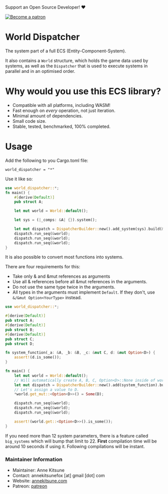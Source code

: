 Support an Open Source Developer! :hearts:  

[![Become a patron](https://c5.patreon.com/external/logo/become_a_patron_button.png)](https://www.patreon.com/annekitsune)

# World Dispatcher
The system part of a full ECS (Entity-Component-System).

It also contains a `World` structure, which holds the game data used by systems,
as well as the `Dispatcher` that is used to execute systems in parallel and in 
an optimised order.

# Why would you use this ECS library?

* Compatible with all platforms, including WASM!
* Fast enough on *every* operation, not just iteration.
* Minimal amount of dependencies.
* Small code size.
* Stable, tested, benchmarked, 100% completed.

# Usage
Add the following to you Cargo.toml file:
```
world_dispatcher = "*"
```

Use it like so:
```rust
use world_dispatcher::*;
fn main() {
    #[derive(Default)]
    pub struct A;

    let mut world = World::default();

    let sys = (|_comps: &A| {}).system();

    let mut dispatch = DispatcherBuilder::new().add_system(sys).build(&mut world);
    dispatch.run_seq(&world);
    dispatch.run_seq(&world);
    dispatch.run_seq(&world);
}
```

It is also possible to convert most functions into systems.

There are four requirements for this:
- Take only & and &mut references as arguments
- Use all & references before all &mut references in the arguments.
- Do not use the same type twice in the arguments.
- All types in the arguments must implement `Default`. If they don't, use
`&/&mut Option<YourType>` instead.
```rust
use world_dispatcher::*;

#[derive(Default)]
pub struct A;
#[derive(Default)]
pub struct B;
#[derive(Default)]
pub struct C;
pub struct D;

fn system_function(_a: &A, _b: &B, _c: &mut C, d: &mut Option<D>) {
    assert!(d.is_some());
}

fn main() {
    let mut world = World::default();
    // Will automatically create A, B, C, Option<D>::None inside of world.
    let mut dispatch = DispatcherBuilder::new().add(system_function).build(&mut world);
    // Let's assign a value to D.
    *world.get_mut::<Option<D>>() = Some(D);

    dispatch.run_seq(&world);
    dispatch.run_seq(&world);
    dispatch.run_seq(&world);

    assert!(world.get::<Option<D>>().is_some());
}
```

If you need more than 12 system parameters, there is a feature called `big_systems`
which will bump that limit to 22. **First** compilation time will be around 10
seconds if using it. Following compilations will be instant.

### Maintainer Information

* Maintainer: Anne Kitsune
* Contact: annekitsunefox [at] gmail [dot] com
* Website: [annekitsune.com](https://annekitsune.com)
* Patreon: [patreon](https://patreon.com/annekitsune)

